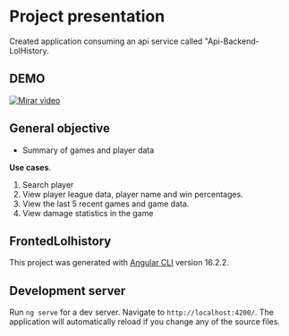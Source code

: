 # Project presentation
Created application consuming an api service called "Api-Backend-LolHistory.

## DEMO
[![Mirar video]([https://i.stack.imgur.com/Vp2cE.png)](https://youtu.be/vt5fpE0bzSY](https://sharing.clickup.com/clip/p/t9002026736/fa424654-1e8c-4e9a-b068-b0e0ec2389b8/screen-recording-2023-12-15-15:32.webm))

## General objective 
- Summary of games and player data

**Use cases**.
1. Search player
2. View player league data, player name and win percentages.
3. View the last 5 recent games and game data.
4. View damage statistics in the game

## FrontedLolhistory
This project was generated with [Angular CLI](https://github.com/angular/angular-cli) version 16.2.2.



## Development server
Run `ng serve` for a dev server. Navigate to `http://localhost:4200/`. The application will automatically reload if you change any of the source files.
